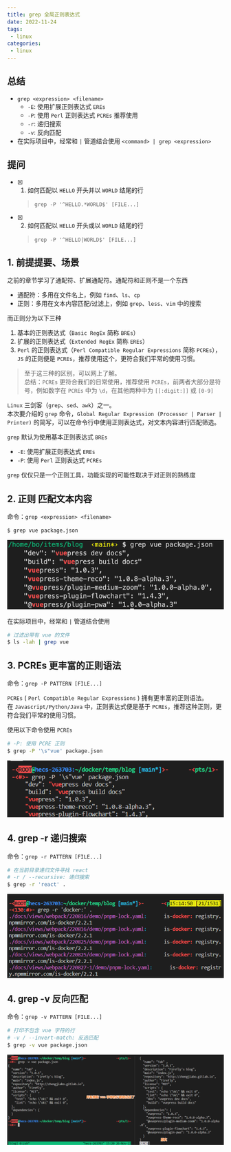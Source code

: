 ```yaml
---
title: grep 全局正则表达式
date: 2022-11-24
tags:
 - linux
categories: 
 - linux
---
```



## 总结
- `grep <expression> <filename>`  
  - `-E`: 使用扩展正则表达式 `EREs` 
  - `-P`: 使用 `Perl` 正则表达式 `PCREs` 推荐使用 
  - `-r`: 递归搜索
  - `-v`: 反向匹配
- 在实际项目中，经常和 `|` 管道结合使用 `<command> | grep <expression>`

## 提问
- [x] 1. 如何匹配以 `HELLO` 开头并以 `WORLD` 结尾的行
    > `grep -P '^HELLO.*WORLD$' [FILE...]`
- [x] 2. 如何匹配以 `HELLO` 开头或以 `WORLD` 结尾的行
    > `grep -P '^HELLO|WORLD$' [FILE...]`





## 1. 前提提要、场景
之前的章节学习了通配符、扩展通配符。通配符和正则不是一个东西     
- 通配符：多用在文件名上，例如 `find`、`ls`、`cp`
- 正则：多用在文本内容匹配/过滤上，例如 `grep`、`less`、`vim` 中的搜索

而正则分为以下三种
1. 基本的正则表达式（`Basic RegEx` 简称 `BREs`）
2. 扩展的正则表达式（`Extended RegEx` 简称 `EREs`）
3. `Perl` 的正则表达式（`Perl Compatible Regular Expressions` 简称 `PCREs`），`JS` 的正则便是 `PCREs`，推荐使用这个，更符合我们平常的使用习惯。

> 至于这三种的区别，可以网上了解。     
> 总结：`PCREs` 更符合我们的日常使用，推荐使用 `PCREs`，前两者大部分是符号，例如数字在 `PCREs` 中为 `\d`，在其他两种中为 `[[:digit:]]` 或 `[0-9]`

`Linux` 三剑客（`grep`、`sed`、`awk`）之一。      
本次要介绍的 `grep` 命令，`Global Regular Expression (Processor | Parser | Printer)` 的简写，可以在命令行中使用正则表达式，对文本内容进行匹配筛选。

`grep` 默认为使用基本正则表达式 `BREs`
- `-E`: 使用扩展正则表达式 `EREs` 
- `-P`: 使用 `Perl` 正则表达式 `PCREs` 

`grep` 仅仅只是一个正则工具，功能实现的可能性取决于对正则的熟练度




## 2. 正则 匹配文本内容

命令：`grep <expression> <filename>`
```sh
$ grep vue package.json
```
![](../assets/1s31.png)

在实际项目中，经常和 `|` 管道结合使用
```sh
# 过滤出带有 vue 的文件
$ ls -lah | grep vue
```



## 3. PCREs 更丰富的正则语法

命令：`grep -P PATTERN [FILE...]`

 `PCREs` ( `Perl Compatible Regular Expressions` ) 拥有更丰富的正则语法。    
 在 `Javascript/Python/Java` 中，正则表达式便是基于 `PCREs`，推荐这种正则，更符合我们平常的使用习惯。

使用以下命令使用 `PCREs`
```sh
# -P: 使用 PCRE 正则 
$ grep -P '\s"vue' package.json
```

![](../assets/2s21.png)



## 4. grep -r 递归搜索

命令：`grep -r PATTERN [FILE...]`

```sh
# 在当前目录递归文件寻找 react
# -r / --recursive: 递归搜索
$ grep -r 'react' .
```


![](../assets/3s16.png)


## 4. grep -v 反向匹配

命令：`grep -v PATTERN [FILE...]`

```sh
# 打印不包含 vue 字符的行
# -v / --invert-match: 反选匹配
$ grep -v vue package.json
```

![](../assets/4s11.png)




